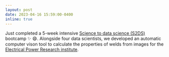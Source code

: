 ```yaml
---
layout: post
date: 2023-04-16 15:59:00-0400
inline: true
---
```


Just completed a 5-week intensive [Science to data science (S2DS)]( https://www.s2ds.org/) bootcamp :sparkles: :smile:. 
Alongside four data scientists, we developed an automatic computer vison tool to calculate the properties of welds from images for the [Electrical Power Research institute](https://www.epri.com/). 
